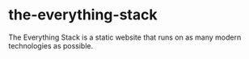 # the-everything-stack
The Everything Stack is a static website that runs on as many modern technologies as possible.  
